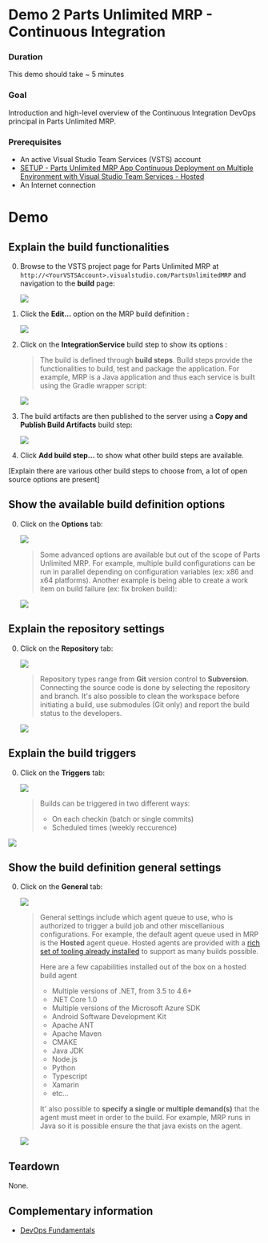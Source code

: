  # Demo 2 Parts Unlimited MRP - Continuous Integration

### Duration
This demo should take ~ 5 minutes

### Goal
Introduction and high-level overview of the Continuous Integration DevOps principal in Parts Unlimited MRP. 

### Prerequisites
* An active Visual Studio Team Services (VSTS) account
* [SETUP - Parts Unlimited MRP App Continuous Deployment on Multiple Environment with Visual Studio Team Services - Hosted](../../SETUP_Continuous-Deployment/Setup.md)
* An Internet connection

# Demo

## Explain the build functionalities

0. Browse to the VSTS project page for Parts Unlimited MRP at `http://<YourVSTSAccount>.visualstudio.com/PartsUnlimitedMRP` and navigation to the **build** page:

    ![](<media/browse_build_page.png>)

0. Click the **Edit...** option on the MRP build definition :

    ![](<media/browse_build_definition.png>)

0. Click on the **IntegrationService** build step to show its options :

    > The build is defined through **build steps**.  Build steps provide the functionalities to build, test and package the application.
    For example, MRP is a Java application and thus each service is built using the Gradle wrapper script:

    ![](<media/browse_gradle_buildstep.png>)

0. The build artifacts are then published to the server using a **Copy and Publish Build Artifacts** build step:

    ![](<media/browse_publish_buildstep.png>)

0. Click **Add build step...** to show what other build steps are available.

 [Explain there are various other build steps to choose from, a lot of open source options are present]    

## Show the available build definition options

0. Click on the **Options** tab:

    ![](<media/browse_options_tab.png>)
    
     > Some advanced options are available but out of the scope of Parts Unlimited MRP.  For example, multiple build configurations can be run in parallel
     > depending on configuration variables (ex: x86 and x64 platforms).  Another example is being able to create a work item on build failure (ex: fix broken build):

    ![](<media/browse_options.png>)

## Explain the repository settings

0. Click on the **Repository** tab:

    ![](<media/browse_repository_tab.png>)

     > Repository types range from **Git** version control to **Subversion**.  Connecting the source code is done by selecting the repository and branch.
     > It's also possible to clean the workspace before initiating a build, use submodules (Git only) and report the build status to the developers.

    ![](<media/browse_repository.png>)

## Explain the build triggers

0. Click on the **Triggers** tab:

    ![](<media/browse_triggers_tab.png>)

    > Builds can be triggered in two different ways:
    >
    > * On each checkin (batch or single commits)
    > * Scheduled times (weekly reccurence)

![](<media/browse_triggers.png>)

## Show the build definition general settings

0. Click on the **General** tab:

    ![](<media/browse_general_tab.png>)

    > General settings include which agent queue to use, 
    > who is authorized to trigger a build job and other miscellanious configurations.
    > For example, the default agent queue used in MRP is the **Hosted** agent queue.  Hosted agents
    > are provided with a [rich set of tooling already installed](https://www.visualstudio.com/docs/build/admin/agents/hosted-pool#software)
    > to support as many builds possible.
    >
    > Here are a few capabilities installed out of the box on a hosted build agent
     >
     > * Multiple versions of .NET, from 3.5 to 4.6+
     > * .NET Core 1.0
     > * Multiple versions of the Microsoft Azure SDK
     > * Android Software Development Kit
     > * Apache ANT
     > * Apache Maven
     > * CMAKE
     > * Java JDK
     > * Node.js
     > * Python    
     > * Typescript
     > * Xamarin    
     > * etc...
     >
    > It' also possible to **specify a single or multiple demand(s)** that the agent must meet in order to the build.  For example, MRP
    > runs in Java so it is possible ensure the that java exists on the agent.

    ![](<media/browse_general.png>)

## Teardown
None.  

## Complementary information

* [DevOps Fundamentals](https://channel9.msdn.com/Series/DevOps-Fundamentals)    